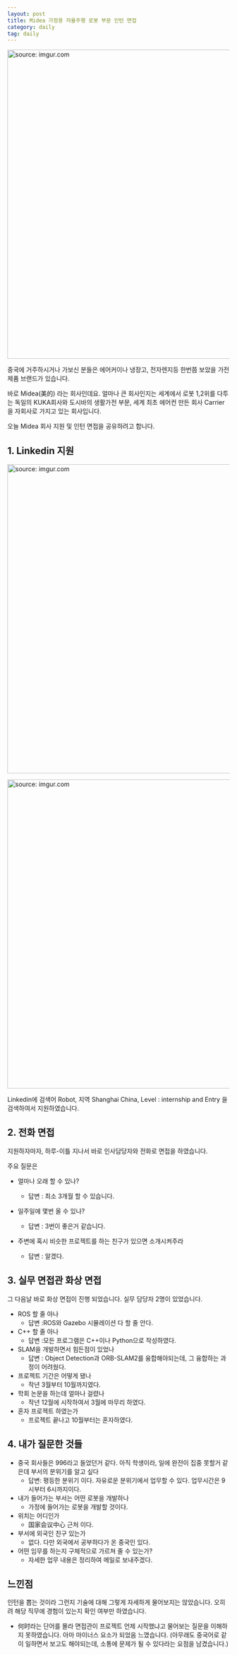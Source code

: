 ```yaml
---
layout: post
title: Midea 가정용 자율주행 로봇 부문 인턴 면접
category: daily
tag: daily
---
```


<a href="https://postimg.cc/rd4Hrc5w"><img src="https://i.postimg.cc/xdpVB1CM/Capture.jpg" width="700px" title="source: imgur.com" /><a>

중국에 거주하시거나 가보신 분들은 에어커이나 냉장고, 전자렌지등 한번쯤 보았을 가전제품 브랜드가 있습니다.

바로 Midea(美的) 라는 회사인데요. 얼마나 큰 회사인지는 세계에서 로봇 1,2위를 다투는 독일의 KUKA회사와 도시바의 생활가전 부문, 세계 최초 에어컨 만든 회사 Carrier을 자회사로 가지고 있는 회사입니다.

오늘 Midea 회사 지원 및 인턴 면접을 공유하려고 합니다.

## 1. Linkedin 지원


<a href="https://postimg.cc/67gLXGPH"><img src="https://i.postimg.cc/MTKs17m8/20200916112236.png" width="700px" title="source: imgur.com" /><a>

<a href="https://postimg.cc/2bWd8SRC"><img src="https://i.postimg.cc/bJCmgZmS/20200916112246.png" width="700px" title="source: imgur.com" /><a>

Linkedin에 검색어 Robot, 지역 Shanghai China, Level : internship and Entry 을 검색하여서 지원하였습니다.


## 2. 전화 면접

지원하자마자, 하루-이틀 지나서 바로 인사담당자와 전화로 면접을 하였습니다.

주요 질문은

- 얼마나 오래 할 수 있나?
  - 답변 : 최소 3개월 할 수 있습니다.

- 일주일에 몇번 올 수 있나?
  - 답변 : 3번이 좋은거 같습니다.

- 주변에 혹시 비슷한 프로젝트를 하는 친구가 있으면 소개시켜주라
  - 답변 : 알겠다.

## 3. 실무 면접관 화상 면접

그 다음날 바로 화상 면접이 진행 되었습니다. 실무 담당자 2명이 있었습니다.

- ROS 할 줄 아나
  - 답변 :ROS와 Gazebo 시뮬레이션 다 할 줄 안다.
- C++ 할 줄 아나
  - 답변 :모든 프로그램은 C++이나 Python으로 작성하였다.
- SLAM을 개발하면서 힘든점이 있었나
  - 답변 : Object Detection과 ORB-SLAM2를 융합해야되는데, 그 융합하는 과정이 어려웠다.
- 프로젝트 기간은 어떻게 됐나
  - 작년 3월부터 10월까지였다.
- 학회 논문을 하는데 얼마나 걸렸나
  - 작년 12월에 시작하여서 3월에 마무리 하였다.
- 혼자 프로젝트 하였는가
  - 프로젝트 끝나고 10월부터는 혼자하였다.



## 4. 내가 질문한 것들

- 중국 회사들은 996라고 들었던거 같다. 아직 학생이라, 일에 완전이 집중 못할거 같은데 부서의 분위기를 알고 싶다
  - 답변: 평등한 분위기 이다. 자유로운 분위기에서 업무할 수 있다. 업무시간은 9시부터 6시까지이다.
- 내가 들어가는 부서는 어떤 로봇을 개발하나
  - 가정에 들어가는 로봇을 개발할 것이다.
- 위치는 어디인가
  - 国家会议中心 근처 이다.
- 부서에 외국인 친구 있는가
  - 없다. 다만 외국에서 공부하다가 온 중국인 있다.
- 어떤 임무를 하는지 구체적으로 가르쳐 줄 수 있는가?
  - 자세한 업무 내용은 정리하여 메일로 보내주겠다.

## 느낀점

인턴을 뽑는 것이라 그런지 기술에 대해 그렇게 자세하게 물어보지는 않았습니다. 오히려 해당 직무에 경험이 있는지 확인 여부만 하였습니다.
+ 何时라는 단어를 몰라 면접관이 프로젝트 언제 시작했냐고 물어보는 질문을 이해하지 못하였습니다. 아마 마이너스 요소가 되었음 느꼈습니다. (아무래도 중국어로 같이 일하면서 보고도 해야되는데, 소통에 문제가 될 수 있다라는 요점을 남겼습니다.)
